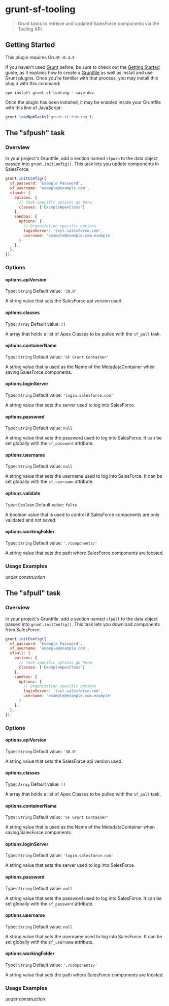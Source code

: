 # grunt-sf-tooling

> Grunt tasks to retrieve and updated SalesForce components via the Tooling API.

## Getting Started
This plugin requires Grunt `~0.4.5`

If you haven't used [Grunt](http://gruntjs.com/) before, be sure to check out the [Getting Started](http://gruntjs.com/getting-started) guide, as it explains how to create a [Gruntfile](http://gruntjs.com/sample-gruntfile) as well as install and use Grunt plugins. Once you're familiar with that process, you may install this plugin with this command:

```shell
npm install grunt-sf-tooling --save-dev
```

Once the plugin has been installed, it may be enabled inside your Gruntfile with this line of JavaScript:

```js
grunt.loadNpmTasks('grunt-sf-tooling');
```

## The "sfpush" task

### Overview
In your project's Gruntfile, add a section named `sfpush` to the data object passed into `grunt.initConfig()`. This task lets you update components in SalesForce.

```js
grunt.initConfig({
  sf_password: 'Example Password',
  sf_username: 'example@example.com',
  sfpush: {
    options: {
      // Task-specific options go here.
      classes: ['ExampleApexClass']
    },
    sandbox: {
      options: {
        // Organization specific options
        loginServer: 'test.salesforce.com',
        username: 'example@example.com.example'
      }
    },
  },
});
```

### Options

#### options.apiVersion
Type: `String`
Default value: `'30.0'`

A string value that sets the SalesForce api version used.

#### options.classes
Type: `Array`
Default value: `[]`

A array that holds a list of Apex Classes to be pulled with the `sf_pull` task.

#### options.containerName
Type: `String`
Default value: `'SF Grunt Container'`

A string value that is used as the Name of the MetadataContainer when saving SalesForce components.

#### options.loginServer
Type: `String`
Default value: `'login.salesforce.com'`

A string value that sets the server used to log into SalesForce.

#### options.password
Type: `String`
Default value: `null`

A string value that sets the password used to log into SalesForce. It can be set globally with the `sf_password` attribute.

#### options.username
Type: `String`
Default value: `null`

A string value that sets the username used to log into SalesForce. It can be set globally with the `sf_username` attribute.

#### options.validate
Type: `Boolean`
Default value: `false`

A boolean value that is used to control if SalesForce components are only validated and not saved.

#### options.workingFolder
Type: `String`
Default value: `'./components/'`

A string value that sets the path where SalesForce components are located.

### Usage Examples

*under construction*

## The "sfpull" task

### Overview

In your project's Gruntfile, add a section named `sfpull` to the data object passed into `grunt.initConfig()`. This task lets you download components from SalesForce.

```js
grunt.initConfig({
  sf_password: 'Example Password',
  sf_username: 'example@example.com',
  sfpull: {
    options: {
      // Task-specific options go here.
      classes: ['ExampleApexClass']
    },
    sandbox: {
      options: {
        // Organization specific options
        loginServer: 'test.salesforce.com',
        username: 'example@example.com.example'
      }
    },
  },
});
```

### Options

#### options.apiVersion
Type: `String`
Default value: `'30.0'`

A string value that sets the SalesForce api version used.

#### options.classes
Type: `Array`
Default value: `[]`

A array that holds a list of Apex Classes to be pulled with the `sf_pull` task.

#### options.containerName
Type: `String`
Default value: `'SF Grunt Container'`

A string value that is used as the Name of the MetadataContainer when saving SalesForce components.

#### options.loginServer
Type: `String`
Default value: `'login.salesforce.com'`

A string value that sets the server used to log into SalesForce.

#### options.password
Type: `String`
Default value: `null`

A string value that sets the password used to log into SalesForce. It can be set globally with the `sf_password` attribute.

#### options.username
Type: `String`
Default value: `null`

A string value that sets the username used to log into SalesForce. It can be set globally with the `sf_username` attribute.

#### options.workingFolder
Type: `String`
Default value: `'./components/'`

A string value that sets the path where SalesForce components are located.

### Usage Examples

*under construction*
